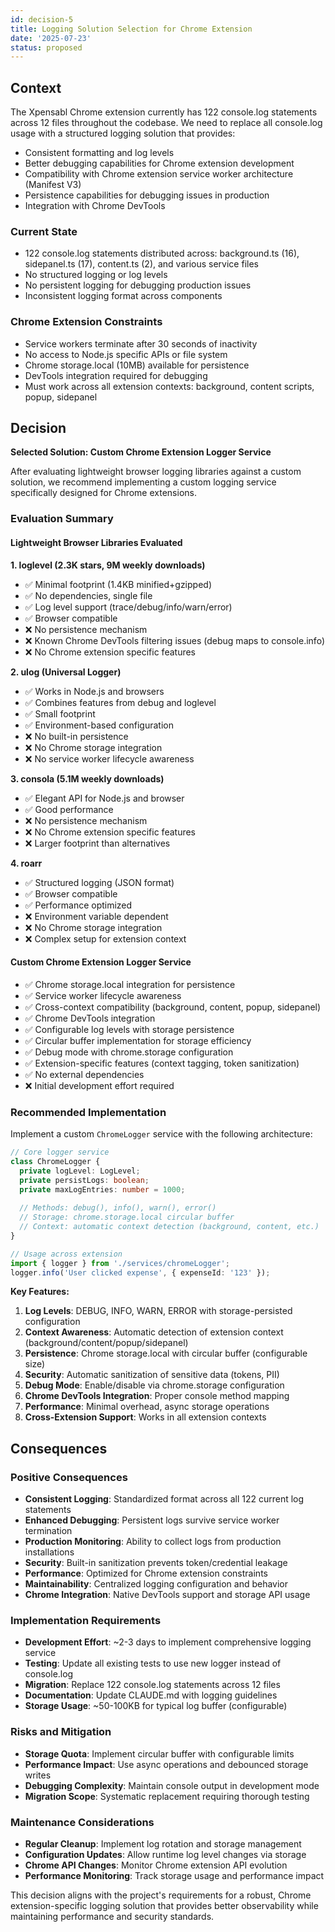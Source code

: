 ```yaml
---
id: decision-5
title: Logging Solution Selection for Chrome Extension
date: '2025-07-23'
status: proposed
---
```

## Context

The Xpensabl Chrome extension currently has 122 console.log statements across 12 files throughout the codebase. We need to replace all console.log usage with a structured logging solution that provides:

- Consistent formatting and log levels
- Better debugging capabilities for Chrome extension development
- Compatibility with Chrome extension service worker architecture (Manifest V3)
- Persistence capabilities for debugging issues in production
- Integration with Chrome DevTools

### Current State
- 122 console.log statements distributed across: background.ts (16), sidepanel.ts (17), content.ts (2), and various service files
- No structured logging or log levels
- No persistent logging for debugging production issues
- Inconsistent logging format across components

### Chrome Extension Constraints
- Service workers terminate after 30 seconds of inactivity
- No access to Node.js specific APIs or file system
- Chrome storage.local (10MB) available for persistence
- DevTools integration required for debugging
- Must work across all extension contexts: background, content scripts, popup, sidepanel

## Decision

**Selected Solution: Custom Chrome Extension Logger Service**

After evaluating lightweight browser logging libraries against a custom solution, we recommend implementing a custom logging service specifically designed for Chrome extensions.

### Evaluation Summary

#### Lightweight Browser Libraries Evaluated

**1. loglevel (2.3K stars, 9M weekly downloads)**
- ✅ Minimal footprint (1.4KB minified+gzipped)
- ✅ No dependencies, single file
- ✅ Log level support (trace/debug/info/warn/error)
- ✅ Browser compatible
- ❌ No persistence mechanism
- ❌ Known Chrome DevTools filtering issues (debug maps to console.info)
- ❌ No Chrome extension specific features

**2. ulog (Universal Logger)**
- ✅ Works in Node.js and browsers
- ✅ Combines features from debug and loglevel
- ✅ Small footprint
- ✅ Environment-based configuration
- ❌ No built-in persistence
- ❌ No Chrome storage integration
- ❌ No service worker lifecycle awareness

**3. consola (5.1M weekly downloads)**
- ✅ Elegant API for Node.js and browser
- ✅ Good performance
- ❌ No persistence mechanism
- ❌ No Chrome extension specific features
- ❌ Larger footprint than alternatives

**4. roarr**
- ✅ Structured logging (JSON format)
- ✅ Browser compatible
- ✅ Performance optimized
- ❌ Environment variable dependent
- ❌ No Chrome storage integration
- ❌ Complex setup for extension context

#### Custom Chrome Extension Logger Service
- ✅ Chrome storage.local integration for persistence
- ✅ Service worker lifecycle awareness
- ✅ Cross-context compatibility (background, content, popup, sidepanel)
- ✅ Chrome DevTools integration
- ✅ Configurable log levels with storage persistence
- ✅ Circular buffer implementation for storage efficiency
- ✅ Debug mode with chrome.storage configuration
- ✅ Extension-specific features (context tagging, token sanitization)
- ✅ No external dependencies
- ❌ Initial development effort required

### Recommended Implementation

Implement a custom `ChromeLogger` service with the following architecture:

```typescript
// Core logger service
class ChromeLogger {
  private logLevel: LogLevel;
  private persistLogs: boolean;
  private maxLogEntries: number = 1000;
  
  // Methods: debug(), info(), warn(), error()
  // Storage: chrome.storage.local circular buffer
  // Context: automatic context detection (background, content, etc.)
}

// Usage across extension
import { logger } from './services/chromeLogger';
logger.info('User clicked expense', { expenseId: '123' });
```

**Key Features:**
1. **Log Levels**: DEBUG, INFO, WARN, ERROR with storage-persisted configuration
2. **Context Awareness**: Automatic detection of extension context (background/content/popup/sidepanel)
3. **Persistence**: Chrome storage.local with circular buffer (configurable size)
4. **Security**: Automatic sanitization of sensitive data (tokens, PII)
5. **Debug Mode**: Enable/disable via chrome.storage configuration
6. **Chrome DevTools Integration**: Proper console method mapping
7. **Performance**: Minimal overhead, async storage operations
8. **Cross-Extension Support**: Works in all extension contexts

## Consequences

### Positive Consequences
- **Consistent Logging**: Standardized format across all 122 current log statements
- **Enhanced Debugging**: Persistent logs survive service worker termination
- **Production Monitoring**: Ability to collect logs from production installations
- **Security**: Built-in sanitization prevents token/credential leakage
- **Performance**: Optimized for Chrome extension constraints
- **Maintainability**: Centralized logging configuration and behavior
- **Chrome Integration**: Native DevTools support and storage API usage

### Implementation Requirements
- **Development Effort**: ~2-3 days to implement comprehensive logging service
- **Testing**: Update all existing tests to use new logger instead of console.log
- **Migration**: Replace 122 console.log statements across 12 files
- **Documentation**: Update CLAUDE.md with logging guidelines
- **Storage Usage**: ~50-100KB for typical log buffer (configurable)

### Risks and Mitigation
- **Storage Quota**: Implement circular buffer with configurable limits
- **Performance Impact**: Use async operations and debounced storage writes  
- **Debugging Complexity**: Maintain console output in development mode
- **Migration Scope**: Systematic replacement requiring thorough testing

### Maintenance Considerations
- **Regular Cleanup**: Implement log rotation and storage management
- **Configuration Updates**: Allow runtime log level changes via storage
- **Chrome API Changes**: Monitor Chrome extension API evolution
- **Performance Monitoring**: Track storage usage and performance impact

This decision aligns with the project's requirements for a robust, Chrome extension-specific logging solution that provides better observability while maintaining performance and security standards.
